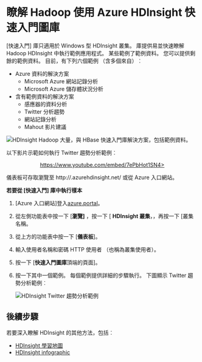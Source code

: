 <properties
   pageTitle="瞭解在 [範例] 圖庫的 HDInsight Hadoop |Microsoft Azure"
   description="快速瞭解 Hadoop 從 HDInsight 快速入門圖庫執行範例應用程式。 使用範例資料，或提供您自己。"
   services="hdinsight"
   documentationCenter=""
   tags="azure-portal"
   authors="mumian"
   manager="jhubbard"
   editor="cgronlun"/>

<tags
   ms.service="hdinsight"
   ms.workload="big-data"
   ms.tgt_pltfrm="na"
   ms.devlang="na"
   ms.topic="article"
   ms.date="10/21/2016"
   ms.author="jgao"/>

# <a name="learn-hadoop-by-using-the-azure-hdinsight-getting-started-gallery"></a>瞭解 Hadoop 使用 Azure HDInsight 快速入門圖庫

[快速入門] 庫只適用於 Windows 型 HDInsight 叢集。 庫提供易並快速瞭解 Hadoop HDInsight 中執行範例應用程式。 某些範例了範例資料。 您可以提供剩餘的範例資料。 目前，有下列六個範例 （含多個來自）︰

- Azure 資料的解決方案
    - Microsoft Azure 網站記錄分析
    - Microsoft Azure 儲存體狀況分析
- 含有範例資料的解決方案
    - 感應器的資料分析
    - Twitter 分析趨勢
    - 網站記錄分析
    - Mahout 影片建議

![HDInsight Hadoop 大量，與 HBase 快速入門庫解決方案，包括範例資料。][hdinsight.sample.gallery]

以下影片示範如何執行 Twitter 趨勢分析範例︰

<center><a href="https://www.youtube.com/embed/7ePbHot1SN4">https://www.youtube.com/embed/7ePbHot1SN4></a></center>

儀表板可存取瀏覽至 http://<YourHDInsightClusterName>.azurehdinsight.net/ 或從 Azure 入口網站。

**若要從 [快速入門] 庫中執行樣本**

1. [Azure 入口網站]登入[azure.portal]。
2. 從左側功能表中按一下 [**瀏覽]** ，按一下 [ **HDInsight 叢集**，，再按一下 [叢集名稱。
3. 從上方的功能表中按一下 [**儀表板**]。
4. 輸入使用者名稱和密碼 HTTP 使用者 （也稱為叢集使用者）。
6. 按一下 [**快速入門圖庫**頂端的頁面]。
7. 按一下其中一個範例。 每個範例提供詳細的步驟執行。 下圖顯示 Twitter 趨勢分析範例︰

    ![HDInsight Twitter 趨勢分析範例][hdinsight.twitter.sample]

## <a name="next-steps"></a>後續步驟
若要深入瞭解 HDInsight 的其他方法，包括︰

- [HDInsight 學習地圖][hdinsight.learn.map]
- [HDInsight infographic][hdinsight.infographic]

<!--Image references-->
[hdinsight.sample.gallery]: ./media/hdinsight-learn-hadoop-use-sample-gallery/HDInsight-Getting-Started-Gallery.png
[hdinsight.twitter.sample]: ./media/hdinsight-learn-hadoop-use-sample-gallery/HDInsight-Twitter-Trend-Analysis-sample.png

<!--Link references-->
[hdinsight.learn.map]: https://azure.microsoft.com/documentation/learning-paths/hdinsight-self-guided-hadoop-training/
[hdinsight.infographic]: http://go.microsoft.com/fwlink/?linkid=523960
[azure.portal]:https://portal.azure.com
